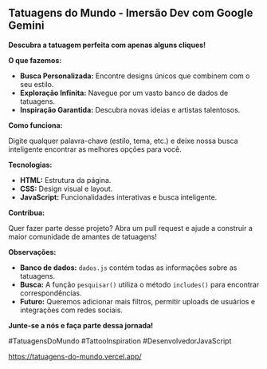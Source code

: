 ## Tatuagens do Mundo - Imersão Dev com Google Gemini

**Descubra a tatuagem perfeita com apenas alguns cliques!**

**O que fazemos:**

* **Busca Personalizada:** Encontre designs únicos que combinem com o seu estilo.
* **Exploração Infinita:** Navegue por um vasto banco de dados de tatuagens.
* **Inspiração Garantida:** Descubra novas ideias e artistas talentosos.

**Como funciona:**

Digite qualquer palavra-chave (estilo, tema, etc.) e deixe nossa busca inteligente encontrar as melhores opções para você.

**Tecnologias:**

* **HTML:** Estrutura da página.
* **CSS:** Design visual e layout.
* **JavaScript:** Funcionalidades interativas e busca inteligente.

**Contribua:**

Quer fazer parte desse projeto? Abra um pull request e ajude a construir a maior comunidade de amantes de tatuagens!

**Observações:**

* **Banco de dados:** `dados.js` contém todas as informações sobre as tatuagens.
* **Busca:** A função `pesquisar()` utiliza o método `includes()` para encontrar correspondências.
* **Futuro:** Queremos adicionar mais filtros, permitir uploads de usuários e integrações com redes sociais.

**Junte-se a nós e faça parte dessa jornada!**

#TatuagensDoMundo #TattooInspiration #DesenvolvedorJavaScript

https://tatuagens-do-mundo.vercel.app/
